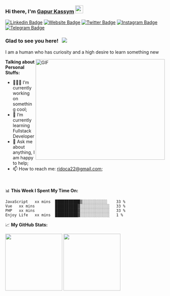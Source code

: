 ### Hi there, I'm <a href="https://gkassym.netlify.app" target="_blank">Gapur Kassym</a> <img src="https://media.giphy.com/media/hvRJCLFzcasrR4ia7z/giphy.gif" width="25px">

[![Linkedin Badge](https://img.shields.io/badge/-LinkedIn-0e76a8?style=flat-square&logo=Linkedin&logoColor=white)](linkedin.com/in/ridho-choirul-anam-a14a61174)
[![Website Badge](https://img.shields.io/badge/Website-3b5998?style=flat-square&logo=google-chrome&logoColor=white)](https://github.com/RidoCa)
[![Twitter Badge](https://img.shields.io/badge/-Twitter-00acee?style=flat-square&logo=Twitter&logoColor=white)](https://twitter.com/Rido_ca)
[![Instagram Badge](https://img.shields.io/badge/-Instagram-e4405f?style=flat-square&logo=Instagram&logoColor=white)](https://instagram.com/rido_ca/)
[![Telegram Badge](https://img.shields.io/badge/-Telegram-0088cc?style=flat-square&logo=Telegram&logoColor=white)](https://t.me/ridoca22)

### Glad to see you here! &nbsp; ![](https://visitor-badge.glitch.me/badge?page_id=RidoCa.RidoCa)

I am a human who has curiosity and a high desire to learn something new

<img align="right" alt="GIF" src="https://github.com/Gapur/Gapur/blob/master/coding.gif?raw=true" width="408" height="318" />

**Talking about Personal Stuffs:**

- 👨🏻‍💻 I’m currently working on something cool;
- 🚀 I’m currently learning Fullstack Developer
- 💬 Ask me about anything, I am happy to help;
- 📫 How to reach me: ridoca22@gmail.com;

</br>

📊 **This Week I Spent My Time On:**
<!--START_SECTION:waka-->
```text
JavaScript   xx mins  ███████████▒░░░░░░░░░░░    33 % 
Vue   xx mins         ██████████▓░░░░░░░░░░░░░   33 % 
PHP   xx mins         ██████████▓░░░░░░░░░░░░░   33 %
Enjoy Life   xx mins  ██████████▓░░░░░░░░░░░░░   1 % 
```
<!--END_SECTION:waka-->


📈 **My GitHub Stats:**

<p>
  <img height="180em" src="https://github-readme-stats.vercel.app/api?username=RidoCa&show_icons=true&hide_border=true&&count_private=true&include_all_commits=true" />
  <img height="180em" src="https://github-readme-stats.vercel.app/api/top-langs/?username=RidoCa&exclude_repo=KNN-Image-Classification&show_icons=true&hide_border=true&layout=compact&langs_count=8"/>
</p>




